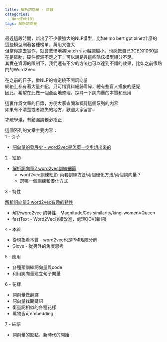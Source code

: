 ```yaml
---          
title: 解析詞向量 - 目錄          
categories:          
 - WordEmb101          
tags: 解析詞向量          
---          
```

最近這段時間，新出了不少很強大的NLP模型，比如elmo bert gpt xlnet什麼的      
這些模型刷著各種榜單，萬用又強大      
但當你跑去實作，就會悲慘地將batch size越調越小。也感慨自己3GB的1060實在是雞肋，硬件資源不足之下，可以說是與這些酷炫模型緣分不足。    
其實在資源的限制下，我們還有不少的方法也可以達到不錯的效果，比如之前很熱門的Word2Vec    

在之前的日子，做NLP的肯定繞不開詞向量    
網絡上都有著大量介紹，只可惜資料總歸零碎，總有些盲人摸象的感覺    
因此，希望在此做一個全面地整理，探尋一下詞向量的本質和應用   

這裏作爲文章的目錄，方便大家查閲和概覽這個系列的内容    
如果有不清楚或者缺失的地方，歡迎大家留言~    

才疏學淺，有錯漏請務必指正  
    
這個系列的文章主要内容：    
1 - 引子    
    
- [詞向量的發展史 - word2vec是怎麼一步步想出來的](https://voidful.github.io/voidful_blog/wordemb101/2019/07/17/word-emb-1/)     
    
2 - 細節    
    
- [解析詞向量2 word2vec訓練細節 ](https://voidful.github.io/voidful_blog/wordemb101/2019/07/25/word-emb-2/)   
    - word2vec訓練細節-兩套訓練方法/兩個優化方法/兩個詞向量？    
    - 選哪一個訓練和優化方式    
    
3 - 特性    
    
[解析詞向量3 word2vec有趣的特性 ](https://voidful.github.io/voidful_blog/wordemb101/2019/08/02/word-emb-3/)
- 解析word2vec 的特性 - Magnitude/Cos similarity/king-women=Queen    
- fastText - Word2Vec後續改進，處理OOV(新詞)    
    
4 - 本質    
    
- 從現象看本質 - word2vec也是PMI矩陣分解    
- Glove - 從另外的角度思考    
    
5 - 應用    
    
- 各種預訓練詞向量與code    
- 利用詞向量建立句子向量    
    
6 - 花樣    
    
- 詞向量做翻譯    
- 詞向量找關鍵詞    
- 衡量詞相似的各種花樣    
- 萬物皆可embedding    
    
7 - 結語    
    
- 詞向量的缺點，新時代的開始    
